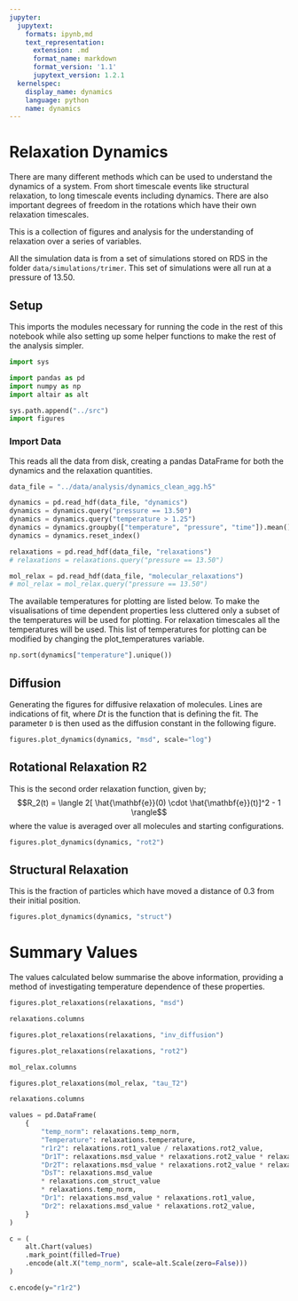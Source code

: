 ```yaml
---
jupyter:
  jupytext:
    formats: ipynb,md
    text_representation:
      extension: .md
      format_name: markdown
      format_version: '1.1'
      jupytext_version: 1.2.1
  kernelspec:
    display_name: dynamics
    language: python
    name: dynamics
---
```


Relaxation Dynamics
==========

There are many different methods which can be used to understand the dynamics of a system.
From short timescale events like structural relaxation,
to long timescale events including dynamics.
There are also important degrees of freedom in the rotations which have their own relaxation timescales.

This is a collection of figures and analysis
for the understanding of relaxation over a series of variables.

All the simulation data is from a set of simulations stored on RDS
in the folder `data/simulations/trimer`.
This set of simulations were all run at a pressure of 13.50.


## Setup

This imports the modules necessary for running the code in the rest of this notebook
while also setting up some helper functions to make the rest of the analysis simpler.

```python
import sys

import pandas as pd
import numpy as np
import altair as alt

sys.path.append("../src")
import figures
```

### Import Data

This reads all the data from disk,
creating a pandas DataFrame for both
the dynamics and the relaxation quantities.

```python
data_file = "../data/analysis/dynamics_clean_agg.h5"
```

```python
dynamics = pd.read_hdf(data_file, "dynamics")
dynamics = dynamics.query("pressure == 13.50")
dynamics = dynamics.query("temperature > 1.25")
dynamics = dynamics.groupby(["temperature", "pressure", "time"]).mean()
dynamics = dynamics.reset_index()
```

```python
relaxations = pd.read_hdf(data_file, "relaxations")
# relaxations = relaxations.query("pressure == 13.50")
```

```python
mol_relax = pd.read_hdf(data_file, "molecular_relaxations")
# mol_relax = mol_relax.query("pressure == 13.50")
```

The available temperatures for plotting are listed below.
To make the visualisations of time dependent properties less cluttered
only a subset of the temperatures will be used for plotting.
For relaxation timescales all the temperatures will be used.
This list of temperatures for plotting can be modified by changing the plot_temperatures variable.

```python
np.sort(dynamics["temperature"].unique())
```

Diffusion
--------

Generating the figures for diffusive relaxation of molecules. Lines are indications of fit, where $D t$ is the function that is defining the fit. The parameter `D` is then used as the diffusion constant in the following figure.

```python
figures.plot_dynamics(dynamics, "msd", scale="log")
```

Rotational Relaxation R2
--------------------

This is the second order relaxation function,
given by;
$$R_2(t) = \langle 2[ \hat{\mathbf{e}}(0) \cdot \hat{\mathbf{e}}(t)]^2 - 1 \rangle$$
where the value is averaged over all molecules and starting configurations.

```python
figures.plot_dynamics(dynamics, "rot2")
```

Structural Relaxation
--------------------

This is the fraction of particles which have moved a distance of 0.3 from their initial position.

```python
figures.plot_dynamics(dynamics, "struct")
```

Summary Values
========

The values calculated below summarise the above information,
providing a method of investigating temperature dependence of these properties.

```python
figures.plot_relaxations(relaxations, "msd")
```

```python
relaxations.columns
```

```python
figures.plot_relaxations(relaxations, "inv_diffusion")
```

```python
figures.plot_relaxations(relaxations, "rot2")
```

```python
mol_relax.columns
```

```python
figures.plot_relaxations(mol_relax, "tau_T2")
```

```python
relaxations.columns
```

```python
values = pd.DataFrame(
    {
        "temp_norm": relaxations.temp_norm,
        "Temperature": relaxations.temperature,
        "r1r2": relaxations.rot1_value / relaxations.rot2_value,
        "Dr1T": relaxations.msd_value * relaxations.rot2_value * relaxations.temp_norm,
        "Dr2T": relaxations.msd_value * relaxations.rot2_value * relaxations.temp_norm,
        "DsT": relaxations.msd_value
        * relaxations.com_struct_value
        * relaxations.temp_norm,
        "Dr1": relaxations.msd_value * relaxations.rot1_value,
        "Dr2": relaxations.msd_value * relaxations.rot2_value,
    }
)
```

```python
c = (
    alt.Chart(values)
    .mark_point(filled=True)
    .encode(alt.X("temp_norm", scale=alt.Scale(zero=False)))
)

c.encode(y="r1r2")
```

```python

```
